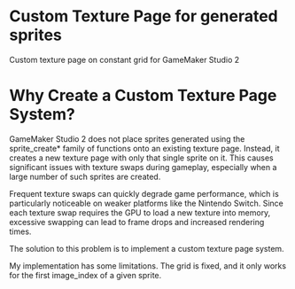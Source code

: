 # Custom Texture Page for generated sprites
Custom texture page on constant grid for GameMaker Studio 2

# Why Create a Custom Texture Page System?

GameMaker Studio 2 does not place sprites generated using the sprite_create* family of functions onto an existing texture page. Instead, it creates a new texture page with only that single sprite on it. This causes significant issues with texture swaps during gameplay, especially when a large number of such sprites are created.

Frequent texture swaps can quickly degrade game performance, which is particularly noticeable on weaker platforms like the Nintendo Switch. Since each texture swap requires the GPU to load a new texture into memory, excessive swapping can lead to frame drops and increased rendering times.

The solution to this problem is to implement a custom texture page system.

My implementation has some limitations. The grid is fixed, and it only works for the first image_index of a given sprite.
